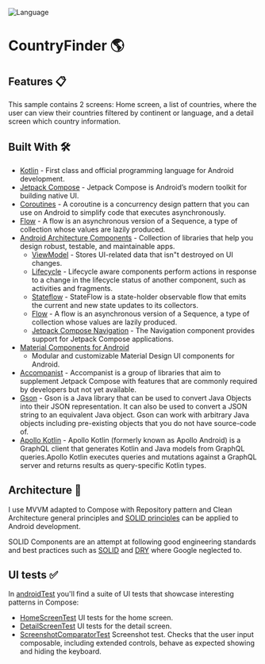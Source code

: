![Language](https://img.shields.io/github/languages/top/cortinico/kotlin-android-template?color=blue&logo=kotlin)

# CountryFinder 🌎

## Features 📋

This sample contains 2 screens: Home screen, a list of countries, where the user can view their
countries filtered by continent or language, and a detail screen which country information.

## Built With 🛠

- [Kotlin](https://kotlinlang.org/) - First class and official programming language for Android
  development.
- [Jetpack Compose](https://developer.android.com/jetpack/compose) - Jetpack Compose is Android’s
  modern toolkit for building native UI.
- [Coroutines](https://kotlinlang.org/docs/reference/coroutines-overview.html) - A coroutine is a
  concurrency design pattern that you can use on Android to simplify code that executes
  asynchronously.
- [Flow](https://kotlinlang.org/docs/reference/coroutines/flow.html) - A flow is an asynchronous
  version of a Sequence, a type of collection whose values are lazily produced.
- [Android Architecture Components](https://developer.android.com/topic/libraries/architecture) -
  Collection of libraries that help you design robust, testable, and maintainable apps.
    - [ViewModel](https://developer.android.com/topic/libraries/architecture/viewmodel) - Stores
      UI-related data that isn"t destroyed on UI changes.
    - [Lifecycle](https://developer.android.com/topic/libraries/architecture/lifecycle) - Lifecycle
      aware components perform actions in response to a change in the lifecycle status of another
      component, such as activities and fragments.
    - [Stateflow](https://developer.android.com/kotlin/flow/stateflow-and-sharedflow) - StateFlow is a
      state-holder observable flow that emits the current and new state updates to its collectors.
    - [Flow](https://kotlinlang.org/docs/reference/coroutines/flow.html) - A flow is an asynchronous
      version of a Sequence, a type of collection whose values are lazily produced.
    - [Jetpack Compose Navigation](https://developer.android.com/jetpack/compose/navigation) - The
      Navigation component provides support for Jetpack Compose applications.
- [Material Components for Android](https://github.com/material-components/material-components-android)
    - Modular and customizable Material Design UI components for Android.
- [Accompanist](https://github.com/material-components/material-components-android) - Accompanist is a
  group of libraries that aim to supplement Jetpack Compose with features that are commonly required
  by developers but not yet available.
- [Gson](https://github.com/google/gson) - Gson is a Java library that can be used to convert Java 
  Objects into their JSON representation. It can also be used to convert a JSON string to an 
  equivalent Java object. Gson can work with arbitrary Java objects including pre-existing objects 
  that you do not have source-code of.
- [Apollo Kotlin](https://github.com/apollographql/apollo-kotlin) - Apollo Kotlin (formerly known as
  Apollo Android) is a GraphQL client that generates Kotlin and Java models from GraphQL queries.Apollo
  Kotlin executes queries and mutations against a GraphQL server and returns results as query-specific
  Kotlin types.

## Architecture 🗼

I use MVVM adapted to Compose with Repository pattern and Clean Architecture general principles and
[SOLID principles](http://en.wikipedia.org/wiki/SOLID_%28object-oriented_design%29) can be
applied to Android development.

SOLID Components are an attempt at following good engineering standards and best practices such
as [SOLID](https://en.wikipedia.org/wiki/SOLID)
and [DRY](https://en.wikipedia.org/wiki/Don%27t_repeat_yourself) where Google neglected to.

## UI tests ✅️
In [androidTest](app/src/androidTest/java/com/example/compose/jetchat) you'll find a suite of UI tests that
showcase interesting patterns in Compose:

 - [HomeScreenTest](app/src/androidTest/java/com/alessandrosisto/countryfinder/HomeScreenTest.kt)
   UI tests for the home screen.
 - [DetailScreenTest](app/src/androidTest/java/com/alessandrosisto/countryfinder/DetailScreenTest.kt)
   UI tests for the detail screen.
 - [ScreenshotComparatorTest](app/src/androidTest/java/com/alessandrosisto/countryfinder/ScreenshotComparatorTest.kt)
   Screenshot test. Checks that the user input composable, including extended controls, behave as 
   expected showing and hiding the keyboard.